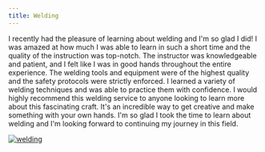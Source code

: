```yaml
---
title: Welding
---
```


I recently had the pleasure of learning about welding and I'm so glad I did! I was amazed at how much I was able to learn in such a short time and the quality of the instruction was top-notch. The instructor was knowledgeable and patient, and I felt like I was in good hands throughout the entire experience. The welding tools and equipment were of the highest quality and the safety protocols were strictly enforced. I learned a variety of welding techniques and was able to practice them with confidence. I would highly recommend this welding service to anyone looking to learn more about this fascinating craft. It's an incredible way to get creative and make something with your own hands. I'm so glad I took the time to learn about welding and I'm looking forward to continuing my journey in this field.

[![welding](<https://dabuttonfactory.com/button.png?t=CHECK+SERVICE&f=Noto+Sans-Bold&ts=26&tc=fff&hp=45&vp=20&c=11&bgt=unicolored&bgc=4bd42f>)](<https://londonexpertfinder.com/link>)